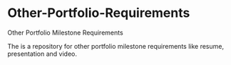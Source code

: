 # Other-Portfolio-Requirements
Other Portfolio Milestone Requirements

The is a repository for other portfolio milestone requirements like resume, presentation and video.

